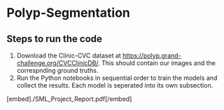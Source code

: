 # Polyp-Segmentation

## Steps to run the code

  1. Download the Clinic-CVC dataset at https://polyp.grand-challenge.org/CVCClinicDB/. This should contain our images and the correspnding ground truths.
  2. Run the Python notebooks in sequential order to train the models and collect the results. Each model is seperated into its own subsection.


[embed]./SML_Project_Report.pdf[/embed]

